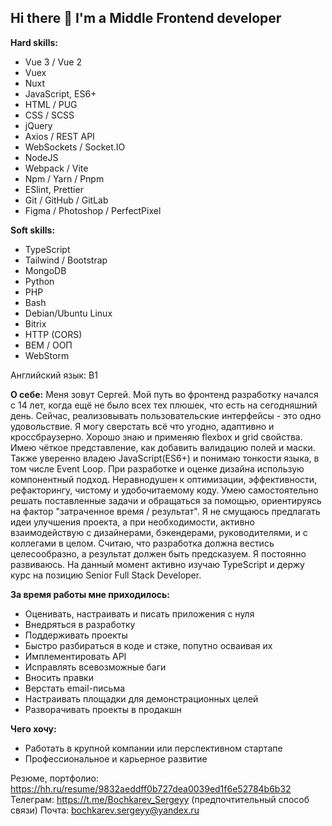 ## Hi there 👋 I'm a Middle Frontend developer

**Hard skills:**
+ Vue 3 / Vue 2
+ Vuex
+ Nuxt
+ JavaScript, ES6+
+ HTML / PUG
+ CSS / SCSS
+ jQuery
+ Axios / REST API
+ WebSockets / Socket.IO
+ NodeJS
+ Webpack / Vite
+ Npm / Yarn / Pnpm
+ ESlint, Prettier
+ Git / GitHub / GitLab
+ Figma / Photoshop / PerfectPixel

**Soft skills:**
+ TypeScript
+ Tailwind / Bootstrap
+ MongoDB
+ Python
+ PHP
+ Bash
+ Debian/Ubuntu Linux
+ Bitrix
+ HTTP (CORS)
+ BEM / ООП
+ WebStorm

Английский язык: B1

**О себе:**
Меня зовут Сергей. Мой путь во фронтенд разработку начался с 14 лет, когда ещё не было всех тех плюшек, что есть на сегодняшний день. Сейчас, реализовывать пользовательские интерфейсы - это одно удовольствие. Я могу сверстать всё что угодно, адаптивно и кроссбраузерно. Хорошо знаю и применяю flexbox и grid свойства. Имею чёткое представление, как добавить валидацию полей и маски. Также уверенно владею JavaScript(ES6+) и понимаю тонкости языка, в том числе Event Loop.
При разработке и оценке дизайна использую компонентный подход. Неравнодушен к оптимизации, эффективности, рефакторингу, чистому и удобочитаемому коду.
Умею самостоятельно решать поставленные задачи и обращаться за помощью, ориентируясь на фактор "затраченное время / результат". Я не смущаюсь предлагать идеи улучшения проекта, а при необходимости, активно взаимодействую с дизайнерами, бэкендерами, руководителями, и с коллегами в целом. Считаю, что разработка должна вестись целесообразно, а результат должен быть предсказуем.
Я постоянно развиваюсь. На данный момент активно изучаю TypeScript и держу курс на позицию Senior Full Stack Developer.

**За время работы мне приходилось:**
+ Оценивать, настраивать и писать приложения с нуля
+ Внедряться в разработку
+ Поддерживать проекты
+ Быстро разбираться в коде и стэке, попутно осваивая их
+ Имплементировать API
+ Исправлять всевозможные баги
+ Вносить правки
+ Верстать email-письма
+ Настраивать площадки для демонстрационных целей
+ Разворачивать проекты в продакшн

**Чего хочу:**
+ Работать в крупной компании или перспективном стартапе
+ Профессиональное и карьерное развитие

Резюме, портфолио: https://hh.ru/resume/9832aeddff0b727dea0039ed1f6e52784b6b32
Телеграм: https://t.me/Bochkarev_Sergeyy (предпочтительный способ связи)
Почта: bochkarev.sergeyy@yandex.ru